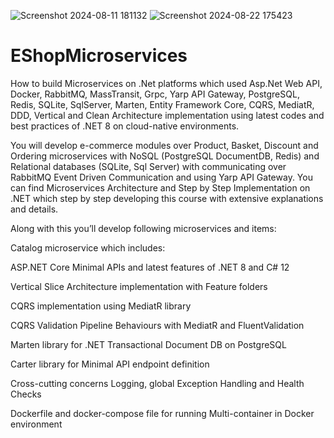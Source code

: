 ![Screenshot 2024-08-11 181132](https://github.com/user-attachments/assets/729d308f-e098-462b-9101-ea84a956dbf6)
![Screenshot 2024-08-22 175423](https://github.com/user-attachments/assets/825f46a3-875b-4ab3-bd86-08d8822483a2)

# EShopMicroservices

How to build Microservices on .Net platforms which used Asp.Net Web API, Docker, RabbitMQ, MassTransit, Grpc, Yarp API Gateway, PostgreSQL, Redis, SQLite, SqlServer, Marten, Entity Framework Core, CQRS, MediatR, DDD, Vertical and Clean Architecture implementation using latest codes and best practices of .NET 8 on cloud-native environments.

You will develop e-commerce modules over Product, Basket, Discount and Ordering microservices with NoSQL (PostgreSQL DocumentDB, Redis) and Relational databases (SQLite, Sql Server) with communicating over RabbitMQ Event Driven Communication and using Yarp API Gateway. You can find Microservices Architecture and Step by Step Implementation on .NET which step by step developing this course with extensive explanations and details.

Along with this you’ll develop following microservices and items:

Catalog microservice which includes:

ASP.NET Core Minimal APIs and latest features of .NET 8 and C# 12

Vertical Slice Architecture implementation with Feature folders

CQRS implementation using MediatR library

CQRS Validation Pipeline Behaviours with MediatR and FluentValidation

Marten library for .NET Transactional Document DB on PostgreSQL

Carter library for Minimal API endpoint definition

Cross-cutting concerns Logging, global Exception Handling and Health Checks

Dockerfile and docker-compose file for running Multi-container in Docker environment
